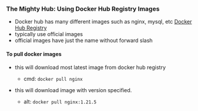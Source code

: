 ### The Mighty Hub: Using Docker Hub Registry Images

  * Docker hub has many different images such as nginx, mysql, etc
  [Docker Hub Registry](hub.docker.com)
  * typically use official images
  * official images have just the name without forward slash

#### To pull docker images
  * this will download most latest image from docker hub registry
    * cmd: `docker pull nginx` 

  * this will download image with version specified.
    * alt: `docker pull nginx:1.21.5`